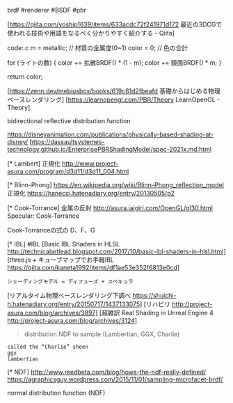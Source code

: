 brdf
#renderer #BSDF #pbr

[https://qiita.com/yoship1639/items/633acdc72f241971d172 最近の3DCGで使われる技術や用語をなるべく分かりやすく紹介する - Qiita]

code:.c
 m = metallic; // 材質の金属度(0~1)
 color = 0; // 色の合計
 
 for (ライトの数) {
     color += 拡散BRDF() * (1 - m);
     color += 鏡面BRDF() * m;
 }
 
 return color;

[https://zenn.dev/mebiusbox/books/619c81d2fbeafd 基礎からはじめる物理ベースレンダリング]
[https://learnopengl.com/PBR/Theory LearnOpenGL - Theory]


bidirectional reflective distribution function

https://disneyanimation.com/publications/physically-based-shading-at-disney/
https://dassaultsystemes-technology.github.io/EnterprisePBRShadingModel/spec-2021x.md.html

[* Lambert]
正規化
http://www.project-asura.com/program/d3d11/d3d11_004.html

[* Blinn-Phong]
https://en.wikipedia.org/wiki/Blinn–Phong_reflection_model
正規化
https://hanecci.hatenadiary.org/entry/20130505/p2

[* Cook-Torrance]
金属の反射
http://asura.iaigiri.com/OpenGL/gl30.html
	Specular: Cook-Torrance

Cook-Torranceの式の D、F、G

[* IBL]
#IBL
[Basic IBL Shaders in HLSL http://technicalartlead.blogspot.com/2017/10/basic-ibl-shaders-in-hlsl.html]
[three.js + キューブマップでお手軽IBL https://qiita.com/kaneta1992/items/df1ae53e352f6813e0cd]

`シェーディングモデル = ディフューズ + スペキュラ`

[リアルタイム物理ベースレンダリング下調べ https://shuichi-h.hatenadiary.org/entry/20150717/1437133075]
[リハビリ http://project-asura.com/blog/archives/3897]
[超雑訳 Real Shading in Unreal Engine 4 http://project-asura.com/blog/archives/3124]


> distribution NDF to sample (Lambertian, GGX, Charlie)

	called the “Charlie” sheen
	ggx
	lambertian

[* NDF]
http://www.reedbeta.com/blog/hows-the-ndf-really-defined/
https://agraphicsguy.wordpress.com/2015/11/01/sampling-microfacet-brdf/

normal distribution function (NDF)
